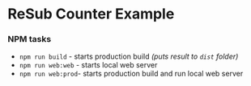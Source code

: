 # ReSub Counter Example

### NPM tasks
- `npm run build` - starts production build *(puts result to `dist` folder)*
- `npm run web:web` - starts local web server
- `npm run web:prod`- starts production build and run local web server
